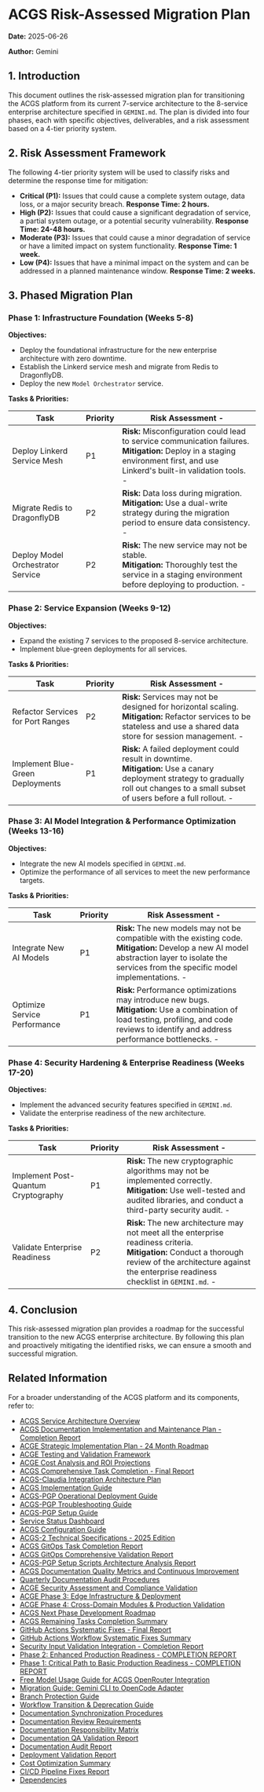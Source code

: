 # ACGS Risk-Assessed Migration Plan

<!-- Constitutional Hash: cdd01ef066bc6cf2 -->


**Date:** 2025-06-26

**Author:** Gemini

## 1. Introduction

This document outlines the risk-assessed migration plan for transitioning the ACGS platform from its current 7-service architecture to the 8-service enterprise architecture specified in `GEMINI.md`. The plan is divided into four phases, each with specific objectives, deliverables, and a risk assessment based on a 4-tier priority system.

## 2. Risk Assessment Framework

The following 4-tier priority system will be used to classify risks and determine the response time for mitigation:

- **Critical (P1):** Issues that could cause a complete system outage, data loss, or a major security breach. **Response Time: 2 hours.**
- **High (P2):** Issues that could cause a significant degradation of service, a partial system outage, or a potential security vulnerability. **Response Time: 24-48 hours.**
- **Moderate (P3):** Issues that could cause a minor degradation of service or have a limited impact on system functionality. **Response Time: 1 week.**
- **Low (P4):** Issues that have a minimal impact on the system and can be addressed in a planned maintenance window. **Response Time: 2 weeks.**

## 3. Phased Migration Plan

### Phase 1: Infrastructure Foundation (Weeks 5-8)

**Objectives:**

- Deploy the foundational infrastructure for the new enterprise architecture with zero downtime.
- Establish the Linkerd service mesh and migrate from Redis to DragonflyDB.
- Deploy the new `Model Orchestrator` service.

**Tasks & Priorities:**

| Task                              | Priority | Risk Assessment -                                                                                                                                                                   |
| --------------------------------- | -------- | ----------------------------------------------------------------------------------------------------------------------------------------------------------------------------------- |
| Deploy Linkerd Service Mesh       | P1       | **Risk:** Misconfiguration could lead to service communication failures. <br> **Mitigation:** Deploy in a staging environment first, and use Linkerd's built-in validation tools. - |
| Migrate Redis to DragonflyDB      | P2       | **Risk:** Data loss during migration. <br> **Mitigation:** Use a dual-write strategy during the migration period to ensure data consistency. -                                      |
| Deploy Model Orchestrator Service | P2       | **Risk:** The new service may not be stable. <br> **Mitigation:** Thoroughly test the service in a staging environment before deploying to production. -                            |

### Phase 2: Service Expansion (Weeks 9-12)

**Objectives:**

- Expand the existing 7 services to the proposed 8-service architecture.
- Implement blue-green deployments for all services.

**Tasks & Priorities:**

| Task                              | Priority | Risk Assessment -                                                                                                                                                                               |
| --------------------------------- | -------- | ----------------------------------------------------------------------------------------------------------------------------------------------------------------------------------------------- |
| Refactor Services for Port Ranges | P2       | **Risk:** Services may not be designed for horizontal scaling. <br> **Mitigation:** Refactor services to be stateless and use a shared data store for session management. -                     |
| Implement Blue-Green Deployments  | P1       | **Risk:** A failed deployment could result in downtime. <br> **Mitigation:** Use a canary deployment strategy to gradually roll out changes to a small subset of users before a full rollout. - |

### Phase 3: AI Model Integration & Performance Optimization (Weeks 13-16)

**Objectives:**

- Integrate the new AI models specified in `GEMINI.md`.
- Optimize the performance of all services to meet the new performance targets.

**Tasks & Priorities:**

| Task                         | Priority | Risk Assessment -                                                                                                                                                                                       |
| ---------------------------- | -------- | ------------------------------------------------------------------------------------------------------------------------------------------------------------------------------------------------------- |
| Integrate New AI Models      | P1       | **Risk:** The new models may not be compatible with the existing code. <br> **Mitigation:** Develop a new AI model abstraction layer to isolate the services from the specific model implementations. - |
| Optimize Service Performance | P1       | **Risk:** Performance optimizations may introduce new bugs. <br> **Mitigation:** Use a combination of load testing, profiling, and code reviews to identify and address performance bottlenecks. -      |

### Phase 4: Security Hardening & Enterprise Readiness (Weeks 17-20)

**Objectives:**

- Implement the advanced security features specified in `GEMINI.md`.
- Validate the enterprise readiness of the new architecture.

**Tasks & Priorities:**

| Task                                | Priority | Risk Assessment -                                                                                                                                                                                                  |
| ----------------------------------- | -------- | ------------------------------------------------------------------------------------------------------------------------------------------------------------------------------------------------------------------ |
| Implement Post-Quantum Cryptography | P1       | **Risk:** The new cryptographic algorithms may not be implemented correctly. <br> **Mitigation:** Use well-tested and audited libraries, and conduct a third-party security audit. -                               |
| Validate Enterprise Readiness       | P2       | **Risk:** The new architecture may not meet all the enterprise readiness criteria. <br> **Mitigation:** Conduct a thorough review of the architecture against the enterprise readiness checklist in `GEMINI.md`. - |

## 4. Conclusion

This risk-assessed migration plan provides a roadmap for the successful transition to the new ACGS enterprise architecture. By following this plan and proactively mitigating the identified risks, we can ensure a smooth and successful migration.

## Related Information

For a broader understanding of the ACGS platform and its components, refer to:

- [ACGS Service Architecture Overview](../../docs/ACGS_SERVICE_OVERVIEW.md)
- [ACGS Documentation Implementation and Maintenance Plan - Completion Report](../../docs/ACGS_DOCUMENTATION_IMPLEMENTATION_COMPLETION_REPORT.md)
- [ACGE Strategic Implementation Plan - 24 Month Roadmap](../../docs/ACGE_STRATEGIC_IMPLEMENTATION_PLAN_24_MONTH.md)
- [ACGE Testing and Validation Framework](../../docs/ACGE_TESTING_VALIDATION_FRAMEWORK.md)
- [ACGE Cost Analysis and ROI Projections](../../docs/ACGE_COST_ANALYSIS_ROI_PROJECTIONS.md)
- [ACGS Comprehensive Task Completion - Final Report](../architecture/ACGS_COMPREHENSIVE_TASK_COMPLETION_FINAL_REPORT.md)
- [ACGS-Claudia Integration Architecture Plan](../architecture/ACGS_CLAUDIA_INTEGRATION_ARCHITECTURE.md)
- [ACGS Implementation Guide](../deployment/ACGS_IMPLEMENTATION_GUIDE.md)
- [ACGS-PGP Operational Deployment Guide](../deployment/ACGS_PGP_OPERATIONAL_DEPLOYMENT_GUIDE.md)
- [ACGS-PGP Troubleshooting Guide](../deployment/ACGS_PGP_TROUBLESHOOTING_GUIDE.md)
- [ACGS-PGP Setup Guide](../deployment/ACGS_PGP_SETUP_GUIDE.md)
- [Service Status Dashboard](../operations/SERVICE_STATUS.md)
- [ACGS Configuration Guide](../configuration/README.md)
- [ACGS-2 Technical Specifications - 2025 Edition](../TECHNICAL_SPECIFICATIONS_2025.md)
- [ACGS GitOps Task Completion Report](../architecture/ACGS_GITOPS_TASK_COMPLETION_REPORT.md)
- [ACGS GitOps Comprehensive Validation Report](../architecture/ACGS_GITOPS_COMPREHENSIVE_VALIDATION_REPORT.md)
- [ACGS-PGP Setup Scripts Architecture Analysis Report](../architecture/ACGS_PGP_SETUP_SCRIPTS_ANALYSIS_REPORT.md)
- [ACGS Documentation Quality Metrics and Continuous Improvement](DOCUMENTATION_QUALITY_METRICS.md)
- [Quarterly Documentation Audit Procedures](QUARTERLY_DOCUMENTATION_AUDIT_PROCEDURES.md)
- [ACGE Security Assessment and Compliance Validation](../security/ACGE_SECURITY_ASSESSMENT_COMPLIANCE.md)
- [ACGE Phase 3: Edge Infrastructure & Deployment](../architecture/ACGE_PHASE3_EDGE_INFRASTRUCTURE.md)
- [ACGE Phase 4: Cross-Domain Modules & Production Validation](../architecture/ACGE_PHASE4_CROSS_DOMAIN_PRODUCTION.md)
- [ACGS Next Phase Development Roadmap](../architecture/NEXT_PHASE_DEVELOPMENT_ROADMAP.md)
- [ACGS Remaining Tasks Completion Summary](../REMAINING_TASKS_COMPLETION_SUMMARY.md)
- [GitHub Actions Systematic Fixes - Final Report](../workflow_systematic_fixes_final_report.md)
- [GitHub Actions Workflow Systematic Fixes Summary](../workflow_fixes_summary.md)
- [Security Input Validation Integration - Completion Report](../security_validation_completion_report.md)
- [Phase 2: Enhanced Production Readiness - COMPLETION REPORT](../phase2_completion_report.md)
- [Phase 1: Critical Path to Basic Production Readiness - COMPLETION REPORT](../phase1_completion_report.md)
- [Free Model Usage Guide for ACGS OpenRouter Integration](../free_model_usage.md)
- [Migration Guide: Gemini CLI to OpenCode Adapter](../deployment/MIGRATION_GUIDE_OPENCODE.md)
- [Branch Protection Guide](../deployment/BRANCH_PROTECTION_GUIDE.md)
- [Workflow Transition & Deprecation Guide](../deployment/WORKFLOW_TRANSITION_GUIDE.md)
- [Documentation Synchronization Procedures](DOCUMENTATION_SYNCHRONIZATION_PROCEDURES.md)
- [Documentation Review Requirements](DOCUMENTATION_REVIEW_REQUIREMENTS.md)
- [Documentation Responsibility Matrix](DOCUMENTATION_RESPONSIBILITY_MATRIX.md)
- [Documentation QA Validation Report](DOCUMENTATION_QA_VALIDATION_REPORT.md)
- [Documentation Audit Report](DOCUMENTATION_AUDIT_REPORT.md)
- [Deployment Validation Report](DEPLOYMENT_VALIDATION_REPORT.md)
- [Cost Optimization Summary](COST_OPTIMIZATION_SUMMARY.md)
- [CI/CD Pipeline Fixes Report](CI_CD_FIXES_REPORT.md)
- [Dependencies](DEPENDENCIES.md)
